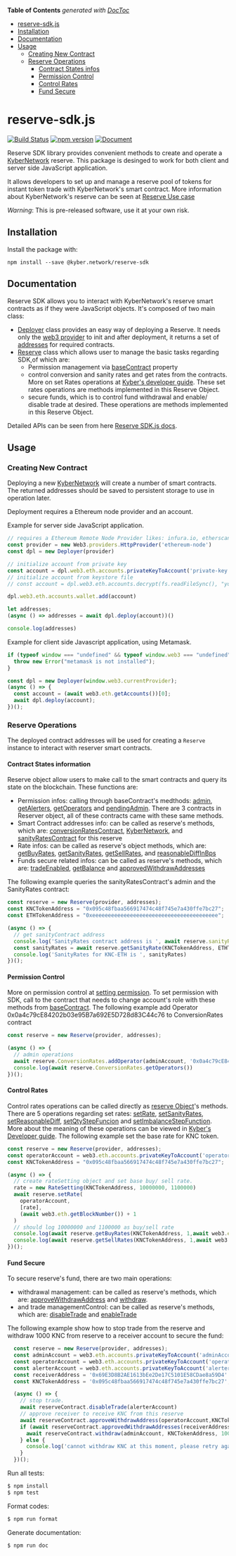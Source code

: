 <!-- START doctoc generated TOC please keep comment here to allow auto update -->
<!-- DON'T EDIT THIS SECTION, INSTEAD RE-RUN doctoc TO UPDATE -->
**Table of Contents**  *generated with [DocToc](https://github.com/thlorenz/doctoc)*

- [reserve-sdk.js](#reserve-sdkjs)
- [Installation](#installation)
- [Documentation](#documentation)
- [Usage](#usage)
  - [Creating New Contract](#creating-new-contract)
  - [Reserve Operations](#reserve-operations)
    - [Contract States infos](#contract-states-infos)
    - [Permission Control](#permission-control)
    - [Control Rates](#control-rates)
    - [Fund Secure](#fund-secure)

<!-- END doctoc generated TOC please keep comment here to allow auto update -->

# reserve-sdk.js
[![Build Status](https://travis-ci.com/KyberNetwork/reserve-sdk.js.svg?token=2kykYMd22vvW6D6VvzXS&branch=master)](https://travis-ci.com/KyberNetwork/reserve-sdk.js)
[![npm version](https://badge.fury.io/js/%40kyber.network%2Freserve-sdk.svg)](https://badge.fury.io/js/%40kyber.network%2Freserve-sdk)
[![Document](https://doc.esdoc.org/github.com/KyberNetwork/reserve-sdk.js/badge.svg)](https://doc.esdoc.org/github.com/KyberNetwork/reserve-sdk.js)

Reserve SDK library provides convenient methods to create and operate a [KyberNetwork](https://kyber.network/) reserve.
This package is desinged to work for both client and server side JavaScript application.

It allows developers to set up and manage a reserve pool of tokens for instant token trade with KyberNetwork's smart contract. More information about KyberNetwork's reserve can be seen at [Reserve Use case](https://developer.kyber.network/docs/ReservesUseCase)


*Warning*: This is pre-released software, use it at your own risk.

## Installation

Install the package with:

    npm install --save @kyber.network/reserve-sdk
    
## Documentation
Reserve SDK allows you to interact with KyberNetwork's reserve smart contracts as if they were JavaScript objects. It's composed of two main class: 

- [Deployer](https://doc.esdoc.org/github.com/KyberNetwork/reserve-sdk.js/class/src/deployer.js~Deployer.html) class  provides an easy way of deploying a Reserve. It needs only the [web3 provider](https://web3js.readthedocs.io/en/1.0/web3.html)  to init and after deployment, it returns a set of [addresses](https://doc.esdoc.org/github.com/KyberNetwork/reserve-sdk.js/class/src/addresses.js~Addresses.html) for required contracts. 
- [Reserve](https://doc.esdoc.org/github.com/KyberNetwork/reserve-sdk.js/class/src/reserve.js~Reserve.html) class which allows user to manage the basic tasks regarding SDK,of which are: 
  * Permission management via [baseContract](https://doc.esdoc.org/github.com/KyberNetwork/reserve-sdk.js/class/src/base_contract.js~BaseContract.html) property
  * control conversion and sanity rates and get rates from the contracts. More on set Rates operations at [Kyber's developer guide](https://developer.kyber.network/docs/ReservesGuide#step-3-setting-token-conversion-rates-prices). These set rates operations are methods implemented in this Reserve Object.
  * secure funds, which is to control fund withdrawal and enable/ disable trade at desired. These operations are methods implemented in this Reserve Object. 

Detailed APIs can be seen from here [Reserve SDK.js docs](https://doc.esdoc.org/github.com/KyberNetwork/reserve-sdk.js).

## Usage

### Creating New Contract

Deploying a new [KyberNetwork](https://kyber.network/) will create a number of smart contracts. 
The returned addresses should be saved to persistent storage to use in operation later.

Deployment requires a Ethereum node provider and an account.

Example for server side JavaScript application. 

```js
// requires a Ethereum Remote Node Provider likes: infura.io, etherscan.io...
const provider = new Web3.providers.HttpProvider('ethereum-node')
const dpl = new Deployer(provider)

// initialize account from private key
const account = dpl.web3.eth.accounts.privateKeyToAccount('private-key')
// initialize account from keystore file
// const account = dpl.web3.eth.accounts.decrypt(fs.readFileSync(), "your-keystore-passphrase");

dpl.web3.eth.accounts.wallet.add(account)

let addresses;
(async () => addresses = await dpl.deploy(account))()

console.log(addresses)
```

Example for client side Javascript application, using Metamask.

```js
if (typeof window === "undefined" && typeof window.web3 === "undefined") {
  throw new Error("metamask is not installed");
}

const dpl = new Deployer(window.web3.currentProvider);
(async () => {
  const account = (await web3.eth.getAccounts())[0];
  await dpl.deploy(account);
})();
```

### Reserve Operations

The deployed contract addresses will be used for creating a `Reserve` instance to interact with reserver smart 
contracts.

#### Contract States information

Reserve object allow users to make call to the smart contracts and query its state on the blockchain. These functions are:
- Permission infos: calling through baseContract's medthods: [admin](https://doc.esdoc.org/github.com/KyberNetwork/reserve-sdk.js/class/src/base_contract.js~BaseContract.html#instance-method-admin), [getAlerters](https://doc.esdoc.org/github.com/KyberNetwork/reserve-sdk.js/class/src/base_contract.js~BaseContract.html#instance-method-getAlerters), [getOperators](https://doc.esdoc.org/github.com/KyberNetwork/reserve-sdk.js/class/src/base_contract.js~BaseContract.html#instance-method-getOperators) and [pendingAdmin](https://doc.esdoc.org/github.com/KyberNetwork/reserve-sdk.js/class/src/base_contract.js~BaseContract.html#instance-method-pendingAdmin). There are 3 contracts in Reserver object, all of these contracts came with these same methods. 
- Smart Contract addresses info: can be called as reserve's methods, which are: [conversionRatesContract](https://doc.esdoc.org/github.com/KyberNetwork/reserve-sdk.js/class/src/reserve.js~Reserve.html#instance-method-conversionRatesContract), [KyberNetwork](https://doc.esdoc.org/github.com/KyberNetwork/reserve-sdk.js/class/src/reserve.js~Reserve.html#instance-method-kyberNetwork), and [sanityRatesContract](https://doc.esdoc.org/github.com/KyberNetwork/reserve-sdk.js/class/src/reserve.js~Reserve.html#instance-method-sanityRatesContract) for this reserve
- Rate infos: can be called as reserve's object methods, which are: [getBuyRates](https://doc.esdoc.org/github.com/KyberNetwork/reserve-sdk.js/class/src/reserve.js~Reserve.html#instance-method-getBuyRates), [getSanityRates](https://doc.esdoc.org/github.com/KyberNetwork/reserve-sdk.js/class/src/reserve.js~Reserve.html#instance-method-getSanityRate), [getSellRates](https://doc.esdoc.org/github.com/KyberNetwork/reserve-sdk.js/class/src/reserve.js~Reserve.html#instance-method-getSellRates), and [reasonableDiffInBps](https://doc.esdoc.org/github.com/KyberNetwork/reserve-sdk.js/class/src/reserve.js~Reserve.html#instance-method-reasonableDiffInBps) 
- Funds secure related infos: can be called as reserve's methods, which are: [tradeEnabled](https://doc.esdoc.org/github.com/KyberNetwork/reserve-sdk.js/class/src/reserve.js~Reserve.html#instance-method-tradeEnabled), [getBalance](https://doc.esdoc.org/github.com/KyberNetwork/reserve-sdk.js/class/src/reserve.js~Reserve.html#instance-method-getBalance) and [approvedWithdrawAddresses](https://doc.esdoc.org/github.com/KyberNetwork/reserve-sdk.js/class/src/reserve.js~Reserve.html#instance-method-approvedWithdrawAddresses)

The following example queries the sanityRatesContract's admin and the SanityRates contract:

```js
const reserve = new Reserve(provider, addresses);
const KNCTokenAddress = "0x095c48fbaa566917474c48f745e7a430ffe7bc27";
const ETHTokenAddress = "0xeeeeeeeeeeeeeeeeeeeeeeeeeeeeeeeeeeeeeeee";

(async () => {
  // get sanityContract address
  console.log('SanityRates contract address is ', await reserve.sanityRates.admin())
  const sanityRates = await reserve.getSanityRate(KNCTokenAddress, ETHTokenAddress)
  console.log('SanityRates for KNC-ETH is ', sanityRates)
})();
```


#### Permission Control

More on permission control at [setting permission](https://developer.kyber.network/docs/ReservesGuide#setting-permissions). To set permission with SDK, call to the contract that needs to change account's role with these methods from [baseContract](https://doc.esdoc.org/github.com/KyberNetwork/reserve-sdk.js/class/src/base_contract.js~BaseContract.html). The following example add Operator 0x0a4c79cE84202b03e95B7a692E5D728d83C44c76 to ConversionRates contract

```js
const reserve = new Reserve(provider, addresses);

(async () => {
  // admin operations
  await reserve.ConversionRates.addOperator(adminAccount, '0x0a4c79cE84202b03e95B7a692E5D728d83C44c76');
  console.log(await reserve.ConversionRates.getOperators())
})();
```

#### Control Rates
Control rates operations can be called directly as [reserve Object](https://doc.esdoc.org/github.com/KyberNetwork/reserve-sdk.js/class/src/reserve.js~Reserve.html)'s methods. There are 5 operations regarding set rates: [setRate](https://doc.esdoc.org/github.com/KyberNetwork/reserve-sdk.js/class/src/reserve.js~Reserve.html#instance-method-setRate), [setSanityRates](https://doc.esdoc.org/github.com/KyberNetwork/reserve-sdk.js/class/src/reserve.js~Reserve.html#instance-method-setSanityRates), [setReasonableDiff](https://doc.esdoc.org/github.com/KyberNetwork/reserve-sdk.js/class/src/reserve.js~Reserve.html#instance-method-setReasonableDiff), [setQtyStepFuncion](https://doc.esdoc.org/github.com/KyberNetwork/reserve-sdk.js/class/src/reserve.js~Reserve.html#instance-method-setQtyStepFunction) and [setImbalanceStepFunction](https://doc.esdoc.org/github.com/KyberNetwork/reserve-sdk.js/class/src/reserve.js~Reserve.html#instance-method-setImbalanceStepFunction). More about the meaning of these operations can be viewed in [Kyber's Developer guide](https://developer.kyber.network/docs/ReservesGuide#step-3-setting-token-conversion-rates-prices).
The following example set the base rate for KNC token.

```js
const reserve = new Reserve(provider, addresses);
const operatorAccount = web3.eth.accounts.privateKeyToAccount('operatorAccountPrivateKey');
const KNCTokenAddress = "0x095c48fbaa566917474c48f745e7a430ffe7bc27";

(async () => {
  // create rateSetting object and set base buy/ sell rate.
  rate = new RateSetting(KNCTokenAddress, 10000000, 1100000)
  await reserve.setRate( 
    operatorAccount,
    [rate],
    (await web3.eth.getBlockNumber()) + 1
  )
  // should log 10000000 and 1100000 as buy/sell rate
  console.log(await reserve.getBuyRates(KNCTokenAddress, 1,await web3.eth.getBlockNumber()))
  console.log(await reserve.getSellRates(KNCTokenAddress, 1,await web3.eth.getBlockNumber()))
})();
```

#### Fund Secure  
To secure reserve's fund, there are two main operations:
- withdrawal management: can be called as reserve's methods, which are: [approveWithdrawAddress](https://doc.esdoc.org/github.com/KyberNetwork/reserve-sdk.js/class/src/reserve.js~Reserve.html#instance-method-approveWithdrawAddress) and [withdraw](https://doc.esdoc.org/github.com/KyberNetwork/reserve-sdk.js/class/src/reserve.js~Reserve.html#instance-method-withdraw).
- and trade managementControl: can be called as reserve's methods, which are: [disableTrade](https://doc.esdoc.org/github.com/KyberNetwork/reserve-sdk.js/class/src/reserve.js~Reserve.html#instance-method-disableTrade) and [enableTrade](https://doc.esdoc.org/github.com/KyberNetwork/reserve-sdk.js/class/src/reserve.js~Reserve.html#instance-method-enableTrade)

The following example show how to stop trade from the reserve and withdraw 1000 KNC from reserve to a receiver account to secure the fund: 

```js
  const reserve = new Reserve(provider, addresses);
  const adminAccount = web3.eth.accounts.privateKeyToAccount('adminAccountPrivateKey');
  const operatorAccount = web3.eth.accounts.privateKeyToAccount('operatorAccountPrivateKey');
  const alerterAccount = web3.eth.accounts.privateKeyToAccount('alerterAccountPrivateKey');
  const receiverAddress = '0x69E3D8B2AE1613bEe2De17C5101E58CDae8a59D4' ;
  const KNCTokenAddress = '0x095c48fbaa566917474c48f745e7a430ffe7bc27';

  (async () => {
    // stop trade. 
    await reserveContract.disableTrade(alerterAccount)
    // approve receiver to receive KNC from this reserve
    await reserveContract.approveWithdrawAddress(operatorAccount,KNCTokenAddress, receiverAddress)
    if (await reserveContract.approvedWithdrawAddresses(receiverAddress, KNCTokenAddress) == true) {
      await reserveContract.withdraw(adminAccount, KNCTokenAddress, 1000)
    } else {
      console.log('cannot withdraw KNC at this moment, please retry again later')
    }
  })();
```

Run all tests:

```bash
$ npm install
$ npm test
```

Format codes:

```bash
$ npm run format
```

Generate documentation:

```bash
$ npm run doc
```
